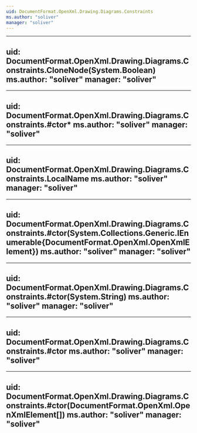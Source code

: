 ```yaml
---
uid: DocumentFormat.OpenXml.Drawing.Diagrams.Constraints
ms.author: "soliver"
manager: "soliver"
---
```


---
uid: DocumentFormat.OpenXml.Drawing.Diagrams.Constraints.CloneNode(System.Boolean)
ms.author: "soliver"
manager: "soliver"
---

---
uid: DocumentFormat.OpenXml.Drawing.Diagrams.Constraints.#ctor*
ms.author: "soliver"
manager: "soliver"
---

---
uid: DocumentFormat.OpenXml.Drawing.Diagrams.Constraints.LocalName
ms.author: "soliver"
manager: "soliver"
---

---
uid: DocumentFormat.OpenXml.Drawing.Diagrams.Constraints.#ctor(System.Collections.Generic.IEnumerable{DocumentFormat.OpenXml.OpenXmlElement})
ms.author: "soliver"
manager: "soliver"
---

---
uid: DocumentFormat.OpenXml.Drawing.Diagrams.Constraints.#ctor(System.String)
ms.author: "soliver"
manager: "soliver"
---

---
uid: DocumentFormat.OpenXml.Drawing.Diagrams.Constraints.#ctor
ms.author: "soliver"
manager: "soliver"
---

---
uid: DocumentFormat.OpenXml.Drawing.Diagrams.Constraints.#ctor(DocumentFormat.OpenXml.OpenXmlElement[])
ms.author: "soliver"
manager: "soliver"
---

